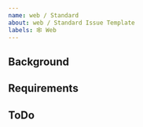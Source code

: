 ```yaml
---
name: web / Standard
about: web / Standard Issue Template
labels: 🕸️ Web
---
```

<!-- markdownlint-disable MD041 -->

## Background <!-- Describe in what context this issue is needed. -->

## Requirements <!-- Describe state after this issue closed. -->

## ToDo <!-- Describe to do list to archive requirements. -->
